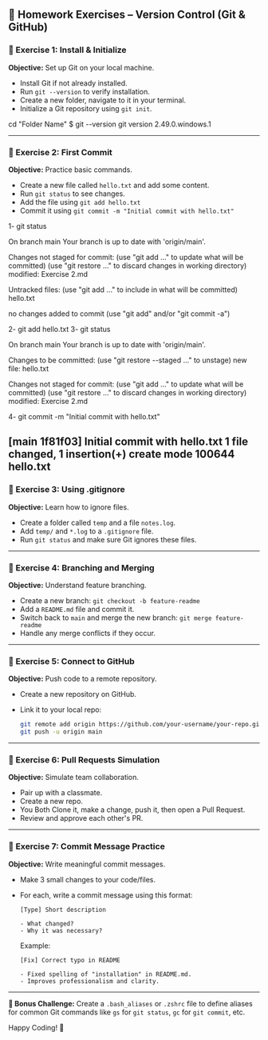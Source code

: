 ## 📝 Homework Exercises – Version Control (Git & GitHub)

### 📌 Exercise 1: Install & Initialize

**Objective:** Set up Git on your local machine.

- Install Git if not already installed.
- Run `git --version` to verify installation.
- Create a new folder, navigate to it in your terminal.
- Initialize a Git repository using `git init`.

cd "Folder Name"
$ git --version
git version 2.49.0.windows.1

---

### 📌 Exercise 2: First Commit

**Objective:** Practice basic commands.

- Create a new file called `hello.txt` and add some content.
- Run `git status` to see changes.
- Add the file using `git add hello.txt`
- Commit it using `git commit -m "Initial commit with hello.txt"`

1- git status

On branch main
Your branch is up to date with 'origin/main'.

Changes not staged for commit:
  (use "git add <file>..." to update what will be committed)
  (use "git restore <file>..." to discard changes in working directory)
        modified:   Exercise 2.md

Untracked files:
  (use "git add <file>..." to include in what will be committed)
        hello.txt

no changes added to commit (use "git add" and/or "git commit -a")

2- git add hello.txt
3- git status

On branch main
Your branch is up to date with 'origin/main'.

Changes to be committed:
  (use "git restore --staged <file>..." to unstage)
        new file:   hello.txt

Changes not staged for commit:
  (use "git add <file>..." to update what will be committed)
  (use "git restore <file>..." to discard changes in working directory)
        modified:   Exercise 2.md

4- git commit -m "Initial commit with hello.txt"

[main 1f81f03] Initial commit with hello.txt
 1 file changed, 1 insertion(+)
 create mode 100644 hello.txt
---

### 📌 Exercise 3: Using .gitignore

**Objective:** Learn how to ignore files.

- Create a folder called `temp` and a file `notes.log`.
- Add `temp/` and `*.log` to a `.gitignore` file.
- Run `git status` and make sure Git ignores these files.

---

### 📌 Exercise 4: Branching and Merging

**Objective:** Understand feature branching.

- Create a new branch: `git checkout -b feature-readme`
- Add a `README.md` file and commit it.
- Switch back to `main` and merge the new branch: `git merge feature-readme`
- Handle any merge conflicts if they occur.

---

### 📌 Exercise 5: Connect to GitHub

**Objective:** Push code to a remote repository.

- Create a new repository on GitHub.
- Link it to your local repo:

  ```bash
  git remote add origin https://github.com/your-username/your-repo.git
  git push -u origin main
  ```

---

### 📌 Exercise 6: Pull Requests Simulation

**Objective:** Simulate team collaboration.

- Pair up with a classmate.
- Create a new repo.
- You Both Clone it, make a change, push it, then open a Pull Request.
- Review and approve each other's PR.

---

### 📌 Exercise 7: Commit Message Practice

**Objective:** Write meaningful commit messages.

- Make 3 small changes to your code/files.
- For each, write a commit message using this format:

  ```
  [Type] Short description

  - What changed?
  - Why it was necessary?
  ```

  Example:

  ```
  [Fix] Correct typo in README

  - Fixed spelling of "installation" in README.md.
  - Improves professionalism and clarity.
  ```

---

**💬 Bonus Challenge:** Create a `.bash_aliases` or `.zshrc` file to define aliases for common Git commands like `gs` for `git status`, `gc` for `git commit`, etc.

Happy Coding! 🚀

